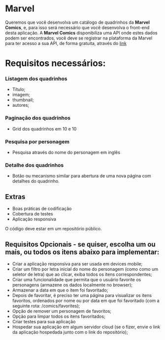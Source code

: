 # Marvel

Queremos que você desenvolva um catálogo de quadrinhos da **Marvel Comics**, e, para isso será necessário que você desenvolva o front-end desta aplicação.
A **Marvel Comics** disponibiliza uma API onde estes dados podem ser encontrados, você deve se registrar na plataforma da Marvel para ter acesso a sua API, de forma gratuita, através do [link](https://developer.marvel.com)

# Requisitos necessários:

### Listagem dos quadrinhos
* Título;
* imagem;
* thumbnail;
* autores;

### Paginação dos quadrinhos

* Grid dos quadrinhos em 10 e 10

### Pesquisa por personagem

* Pesquisa através do nome do personagem em inglês

### Detalhe dos quadrinhos

* Botão ou mecanismo similar para abertura de uma nova página com detalhes do quadrinho.

## Extras

* Boas práticas de codificação
* Cobertura de testes
* Aplicação responsiva


O código deve estar em um repositório público.

## Requisitos **Opcionais** - se quiser, escolha um ou mais, ou todos os itens abaixo para implementar:

* Criar a aplicação responsiva para ser usada em devices mobile;
* Criar um filtro por letra inicial do nome do personagem (como como um seletor de letra) que ao clicar, exiba todos os itens correspondentes;
* Criar uma funcionalidade que permita que o usuário favorite os personagens (armazene os dados localmente no browser);
* Armazenar a data em que o item foi favoritado;
* Depois de favoritar, é preciso ter uma página para visualizar os itens favoritos, ordenados por nome ou por data em que foi favoritado (com a seguinte rota: /comics/favorites);
* Opção de remover um personagem de favoritos;
* Opção para limpar todos os itens favoritados;
* Criar testes para sua aplicação
* Hospedar sua aplicação em algum servidor cloud (se o fizer, envie o link da aplicação hospedada junto com o link do repositório);

